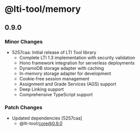 # @lti-tool/memory

## 0.9.0

### Minor Changes

- 5257caa: Initial release of LTI Tool library
  - Complete LTI 1.3 implementation with security validation
  - Hono framework integration for serverless deployments
  - DynamoDB storage adapter with caching
  - In-memory storage adapter for development
  - Cookie-free session management
  - Assignment and Grade Services (AGS) support
  - Deep Linking support
  - Comprehensive TypeScript support

### Patch Changes

- Updated dependencies [5257caa]
  - @lti-tool/core@0.9.0
